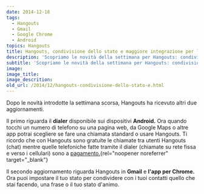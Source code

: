```yaml
---
date: 2014-12-18
tags:
  - Hangouts
  - Gmail
  - Google Chrome
  - Android
topics: Hangouts
title: Hangouts, condivisione dello stato e maggiore integrazione per le chiamate telefoniche
description: 'Scopriamo le novità della settimana per Hangouts: condivisione dello stato da web e maggiore integrazione per le chiamate telefoniche da dispositivo mobile.'
subtitle: 'Scopriamo le novità della settimana per Hangouts: condivisione dello stato da web e maggiore integrazione per le chiamate telefoniche da dispositivo mobile.'
image:
image_title:
image_descrition:
old_url: /2014/12/hangouts-condivisione-dello-stato-e.html
---
```

Dopo le novità introdotte la settimana scorsa, Hangouts ha ricevuto altri due aggiornamenti.

Il primo riguarda il **dialer** disponibile sui dispositivi **Android.** Ora quando tocchi un numero di telefono su una pagina web, da Google Maps o altre app potrai scegliere se fare una chiamata standard o usare Hangouts. Ti ricordo che con Hangouts sono gratuite le chiamate tra utenti Hangouts (chat) mentre quelle telefoniche fatte tramite il dialer (chiamate su rete fissa e verso i cellulari) sono a [pagamento.](https://www.google.com/voice/b/0/rates?hl=it&p=hangout){rel="noopener noreferrer" target="_blank"}

Il secondo aggiornamento riguarda Hangouts in **Gmail** e **l'app per Chrome.** Ora puoi impostare il tuo stato per condividere con i tuoi contatti quello che stai facendo, una frase o il tuo stato d'animo.
